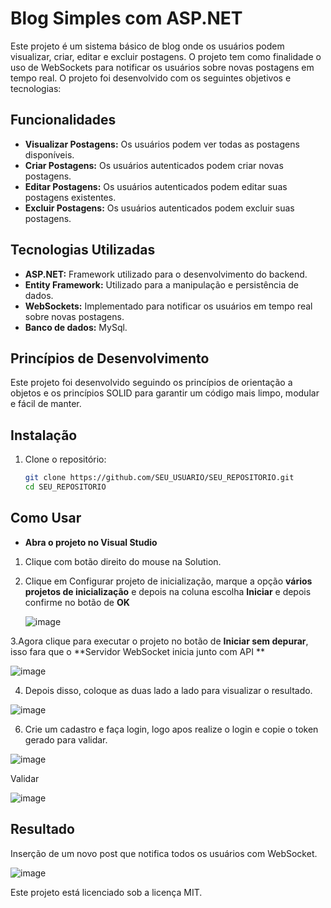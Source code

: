 # Blog Simples com ASP.NET

Este projeto é um sistema básico de blog onde os usuários podem visualizar, criar, editar e excluir postagens. O projeto tem como finalidade o uso de  WebSockets para notificar os usuários sobre novas postagens em tempo real.
O projeto foi desenvolvido com os seguintes objetivos e tecnologias:

## Funcionalidades

- **Visualizar Postagens:** Os usuários podem ver todas as postagens disponíveis.
- **Criar Postagens:** Os usuários autenticados podem criar novas postagens.
- **Editar Postagens:** Os usuários autenticados podem editar suas postagens existentes.
- **Excluir Postagens:** Os usuários autenticados podem excluir suas postagens.

## Tecnologias Utilizadas

- **ASP.NET:** Framework utilizado para o desenvolvimento do backend.
- **Entity Framework:** Utilizado para a manipulação e persistência de dados.
- **WebSockets:** Implementado para notificar os usuários em tempo real sobre novas postagens.
- **Banco de dados:** MySql. 

## Princípios de Desenvolvimento

Este projeto foi desenvolvido seguindo os princípios de orientação a objetos e os princípios SOLID para garantir um código mais limpo, modular e fácil de manter.

## Instalação

1. Clone o repositório:
   ```bash
   git clone https://github.com/SEU_USUARIO/SEU_REPOSITORIO.git
   cd SEU_REPOSITORIO

## Como Usar

- **Abra o projeto no Visual Studio**
1. Clique com botão direito do mouse na Solution.
2. Clique em Configurar projeto de inicialização, marque a opção **vários projetos de inicialização** e depois na coluna escolha **Iniciar** e depois confirme no botão de **OK**
   
   ![image](https://github.com/user-attachments/assets/e72feae1-622d-4cea-9603-b140e29d563d)
   
3.Agora clique para executar o projeto no botão de **Iniciar sem depurar**, isso fara que o **Servidor WebSocket inicia junto com API **

![image](https://github.com/user-attachments/assets/7a6f9a5b-6996-4fc0-90fd-5eaf69b08e5d)

4. Depois disso, coloque as duas lado a lado para visualizar o resultado.
   
![image](https://github.com/user-attachments/assets/fab1bee7-7e4d-4254-b51b-46b4d9867286)

6. Crie um cadastro e faça login, logo apos realize o login e copie o token gerado para validar.
  
![image](https://github.com/user-attachments/assets/b7086f33-a6ac-49ec-831f-feea4c9b9503)

Validar

![image](https://github.com/user-attachments/assets/144a4c7e-a959-43ad-a686-02ffb881097a)

## Resultado

Inserção de um novo post que notifica todos os usuários com WebSocket.

![image](https://github.com/user-attachments/assets/8510766b-4821-46b5-a1e5-edaed903de3f)

Este projeto está licenciado sob a licença MIT.



 



